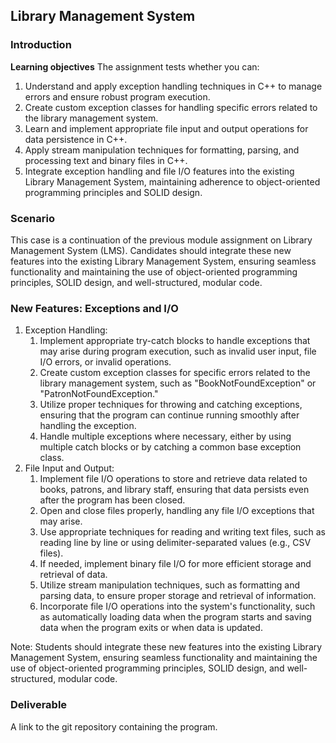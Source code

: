 ## Library Management System

### Introduction

**Learning objectives** 
The assignment tests whether you can:

1. Understand and apply exception handling techniques in C++ to manage errors and ensure robust program execution.
2. Create custom exception classes for handling specific errors related to the library management system.
3. Learn and implement appropriate file input and output operations for data persistence in C++.
4. Apply stream manipulation techniques for formatting, parsing, and processing text and binary files in C++.
5. Integrate exception handling and file I/O features into the existing Library Management System, maintaining adherence to object-oriented programming principles and SOLID design.

### Scenario

This case is a continuation of the previous module assignment on Library Management System (LMS). Candidates should integrate these new features into the existing Library Management System, ensuring seamless functionality and maintaining the use of object-oriented programming principles, SOLID design, and well-structured, modular code.

### New Features: Exceptions and I/O

1. Exception Handling:
    1. Implement appropriate try-catch blocks to handle exceptions that may arise during program execution, such as invalid user input, file I/O errors, or invalid operations.
    2. Create custom exception classes for specific errors related to the library management system, such as "BookNotFoundException" or "PatronNotFoundException."
    3. Utilize proper techniques for throwing and catching exceptions, ensuring that the program can continue running smoothly after handling the exception.
    4. Handle multiple exceptions where necessary, either by using multiple catch blocks or by catching a common base exception class.
2. File Input and Output:
    1. Implement file I/O operations to store and retrieve data related to books, patrons, and library staff, ensuring that data persists even after the program has been closed.
    2. Open and close files properly, handling any file I/O exceptions that may arise.
    3. Use appropriate techniques for reading and writing text files, such as reading line by line or using delimiter-separated values (e.g., CSV files).
    4. If needed, implement binary file I/O for more efficient storage and retrieval of data.
    5. Utilize stream manipulation techniques, such as formatting and parsing data, to ensure proper storage and retrieval of information.
    6. Incorporate file I/O operations into the system's functionality, such as automatically loading data when the program starts and saving data when the program exits or when data is updated.

Note: Students should integrate these new features into the existing Library Management System, ensuring seamless functionality and maintaining the use of object-oriented programming principles, SOLID design, and well-structured, modular code.

### Deliverable
A link to the git repository containing the program.